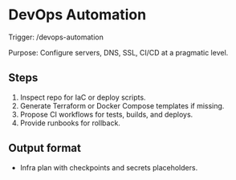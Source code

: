 # DevOps Automation

Trigger: /devops-automation

Purpose: Configure servers, DNS, SSL, CI/CD at a pragmatic level.

## Steps

1. Inspect repo for IaC or deploy scripts.
2. Generate Terraform or Docker Compose templates if missing.
3. Propose CI workflows for tests, builds, and deploys.
4. Provide runbooks for rollback.

## Output format

- Infra plan with checkpoints and secrets placeholders.
